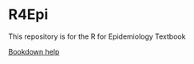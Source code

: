 # R4Epi

This repository is for the R for Epidemiology Textbook

[Bookdown help](https://bookdown.org/yihui/bookdown/)
